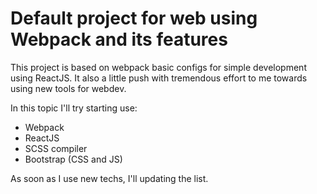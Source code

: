 # Default project for web using Webpack and its features

This project is based on webpack basic configs for simple development using ReactJS. It also a little push with tremendous effort to me towards using new tools for webdev.

In this topic I'll try starting use:
  - Webpack
  - ReactJS
  - SCSS compiler
  - Bootstrap (CSS and JS)
 
As soon as I use new techs, I'll updating the list.

